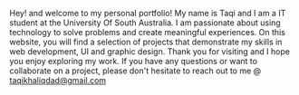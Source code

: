 Hey! and welcome to my personal portfolio! My name is Taqi and I am a IT student at the University Of South Australia. I am passionate about using technology to solve problems and create meaningful experiences. On this website, you will find a selection of projects that demonstrate my skills in web development, UI and graphic design. Thank you for visiting and I hope you enjoy exploring my work. If you have any questions or want to collaborate on a project, please don't hesitate to reach out to me @ taqikhaliqdad@gmail.com
